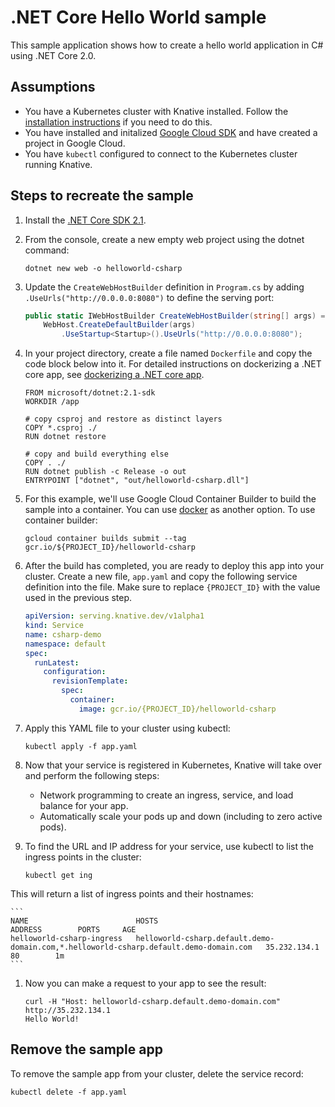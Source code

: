 # .NET Core Hello World sample

This sample application shows how to create a hello world application in C# using .NET Core 2.0.

## Assumptions

* You have a Kubernetes cluster with Knative installed. Follow the [installation instructions](https://github.com/knative/install/) if you need to do this. 
* You have installed and initalized [Google Cloud SDK](https://cloud.google.com/sdk/docs/) and have created a project in Google Cloud.
* You have `kubectl` configured to connect to the Kubernetes cluster running Knative.

## Steps to recreate the sample

1. Install the [.NET Core SDK 2.1](https://www.microsoft.com/net/core).
1. From the console, create a new empty web project using the dotnet command:

    ```shell
    dotnet new web -o helloworld-csharp
    ```

1. Update the `CreateWebHostBuilder` definition in `Program.cs` by adding `.UseUrls("http://0.0.0.0:8080")` to define the serving port:

    ```csharp
    public static IWebHostBuilder CreateWebHostBuilder(string[] args) =>
        WebHost.CreateDefaultBuilder(args)
            .UseStartup<Startup>().UseUrls("http://0.0.0.0:8080");
    ```

1. In your project directory, create a file named `Dockerfile` and copy the code block below into it. For detailed instructions on dockerizing a .NET core app, see [dockerizing a .NET core app](https://docs.microsoft.com/en-us/dotnet/core/docker/docker-basics-dotnet-core#dockerize-the-net-core-application).

    ```docker
    FROM microsoft/dotnet:2.1-sdk
    WORKDIR /app

    # copy csproj and restore as distinct layers
    COPY *.csproj ./
    RUN dotnet restore

    # copy and build everything else
    COPY . ./
    RUN dotnet publish -c Release -o out
    ENTRYPOINT ["dotnet", "out/helloworld-csharp.dll"]
    ```

1. For this example, we'll use Google Cloud Container Builder to build the sample into a container. You can use [docker](http://www.docker.com) as another option. To use container builder:

    ```shell
    gcloud container builds submit --tag gcr.io/${PROJECT_ID}/helloworld-csharp
    ```

1. After the build has completed, you are ready to deploy this app into your cluster. Create a new file, `app.yaml` and copy the following service definition into the file. Make sure to replace `{PROJECT_ID}` with the value used in the previous step.

    ```yaml
    apiVersion: serving.knative.dev/v1alpha1
    kind: Service
    name: csharp-demo
    namespace: default
    spec:
      runLatest:
        configuration:
          revisionTemplate:
            spec:
              container:
                image: gcr.io/{PROJECT_ID}/helloworld-csharp
    ```

1. Apply this YAML file to your cluster using kubectl:

    ```shell
    kubectl apply -f app.yaml
    ```

1. Now that your service is registered in Kubernetes, Knative will take over and perform the following steps:
   * Network programming to create an ingress, service, and load balance for your app.
   * Automatically scale your pods up and down (including to zero active pods).

1. To find the URL and IP address for your service, use kubectl to list the ingress points in the cluster:

    ```shell
    kubectl get ing
    ```

This will return a list of ingress points and their hostnames:

    ```
    NAME                        HOSTS                                                                                   ADDRESS        PORTS     AGE
    helloworld-csharp-ingress   helloworld-csharp.default.demo-domain.com,*.helloworld-csharp.default.demo-domain.com   35.232.134.1   80        1m
    ```

1. Now you can make a request to your app to see the result:

    ```shell
    curl -H "Host: helloworld-csharp.default.demo-domain.com" http://35.232.134.1
    Hello World!
    ```

## Remove the sample app

To remove the sample app from your cluster, delete the service record:

```shell
kubectl delete -f app.yaml
```